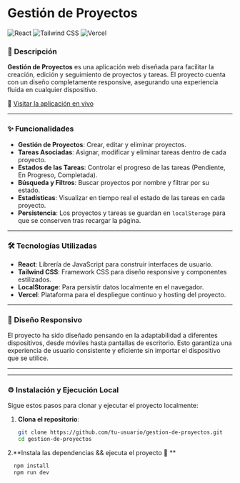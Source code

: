 # Gestión de Proyectos

![React](https://img.shields.io/badge/React-v18.2.0-blue.svg)
![Tailwind CSS](https://img.shields.io/badge/TailwindCSS-v3.2.0-blueviolet.svg)
![Vercel](https://img.shields.io/badge/Deployed%20on-Vercel-black.svg)

### 📝 Descripción
**Gestión de Proyectos** es una aplicación web diseñada para facilitar la creación, edición y seguimiento de proyectos y tareas. El proyecto cuenta con un diseño completamente responsive, asegurando una experiencia fluida en cualquier dispositivo.

🚀 [Visitar la aplicación en vivo](https://gestion-de-proyectos-six.vercel.app)

---

### ✨ Funcionalidades
- **Gestión de Proyectos**: Crear, editar y eliminar proyectos.
- **Tareas Asociadas**: Asignar, modificar y eliminar tareas dentro de cada proyecto.
- **Estados de las Tareas**: Controlar el progreso de las tareas (Pendiente, En Progreso, Completada).
- **Búsqueda y Filtros**: Buscar proyectos por nombre y filtrar por su estado.
- **Estadísticas**: Visualizar en tiempo real el estado de las tareas en cada proyecto.
- **Persistencia**: Los proyectos y tareas se guardan en `localStorage` para que se conserven tras recargar la página.

---

### 🛠️ Tecnologías Utilizadas
- **React**: Librería de JavaScript para construir interfaces de usuario.
- **Tailwind CSS**: Framework CSS para diseño responsive y componentes estilizados.
- **LocalStorage**: Para persistir datos localmente en el navegador.
- **Vercel**: Plataforma para el despliegue continuo y hosting del proyecto.

---

### 📱 Diseño Responsivo
El proyecto ha sido diseñado pensando en la adaptabilidad a diferentes dispositivos, desde móviles hasta pantallas de escritorio. Esto garantiza una experiencia de usuario consistente y eficiente sin importar el dispositivo que se utilice.

---
---

### ⚙️ Instalación y Ejecución Local
Sigue estos pasos para clonar y ejecutar el proyecto localmente:

1. **Clona el repositorio**:
   ```bash
   git clone https://github.com/tu-usuario/gestion-de-proyectos.git
   cd gestion-de-proyectos

2.**Instala las dependencias && ejecuta el proyecto 🚀 **
 ```bash
   npm install
   npm run dev
